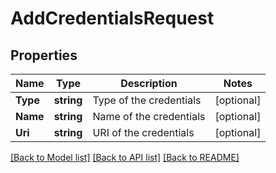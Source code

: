 # AddCredentialsRequest

## Properties

Name | Type | Description | Notes
------------ | ------------- | ------------- | -------------
**Type** | **string** | Type of the credentials | [optional] 
**Name** | **string** | Name of the credentials | [optional] 
**Uri** | **string** | URI of the credentials | [optional] 

[[Back to Model list]](../README.md#documentation-for-models) [[Back to API list]](../README.md#documentation-for-api-endpoints) [[Back to README]](../README.md)


